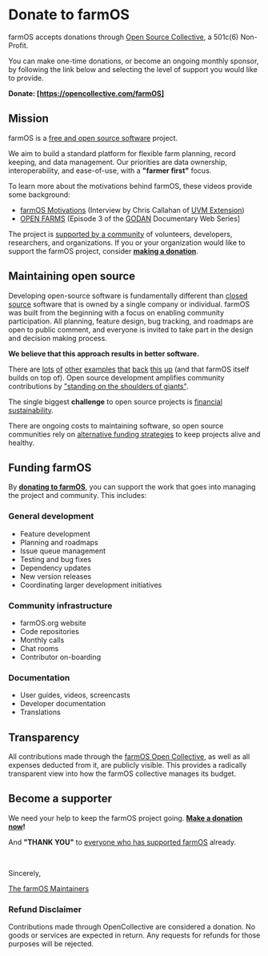 # Donate to farmOS

farmOS accepts donations through [Open Source Collective], a 501c(6) Non-Profit.

You can make one-time donations, or become an ongoing monthly sponsor, by
following the link below and selecting the level of support you would like to
provide.

**Donate: [https://opencollective.com/farmOS]**

<script src="https://opencollective.com/farmOS/donate/button.js" color="blue"></script>

## Mission

farmOS is a [free and open source software] project.

We aim to build a standard platform for flexible farm planning, record keeping,
and data management. Our priorities are data ownership, interoperability, and
ease-of-use, with a **"farmer first"** focus.

To learn more about the motivations behind farmOS, these videos provide some
background:

* [farmOS Motivations] (Interview by Chris Callahan of [UVM Extension])
* [OPEN FARMS] (Episode 3 of the [GODAN] Documentary Web Series]

The project is [supported by a community] of volunteers, developers,
researchers, and organizations. If you or your organization would like to
support the farmOS project, consider **[making a donation]**.

## Maintaining open source

Developing open-source software is fundamentally different than [closed source]
software that is owned by a single company or individual. farmOS was built from
the beginning with a focus on enabling community participation. All planning,
feature design, bug tracking, and roadmaps are open to public comment, and
everyone is invited to take part in the design and decision making process.

**We believe that this approach results in better software.**

There are [lots]  [of]  [other]  [examples]  [that]  [back]  [this]  [up] (and
that farmOS itself builds on top of). Open source development amplifies
community contributions by ["standing on the shoulders of giants"].

The single biggest **challenge** to open source projects is
[financial sustainability].

There are ongoing costs to maintaining software, so open source communities
rely on [alternative funding strategies] to keep projects alive and healthy.

## Funding farmOS

By **[donating to farmOS]**, you can support the work that goes into managing
the project and community. This includes:

### General development

* Feature development
* Planning and roadmaps
* Issue queue management
* Testing and bug fixes
* Dependency updates
* New version releases
* Coordinating larger development initiatives

### Community infrastructure

* farmOS.org website
* Code repositories
* Monthly calls
* Chat rooms
* Contributor on-boarding

### Documentation

* User guides, videos, screencasts
* Developer documentation
* Translations

## Transparency

All contributions made through the [farmOS Open Collective], as well as all
expenses deducted from it, are publicly visible. This provides a radically
transparent view into how the farmOS collective manages its budget.

## Become a supporter

We need your help to keep the farmOS project going. **[Make a donation now]!**

<script src="https://opencollective.com/farmOS/donate/button.js" color="blue"></script>

And **"THANK YOU"** to [everyone who has supported farmOS] already.

<br />

Sincerely,

[The farmOS Maintainers]

<script src="https://opencollective.com/farmOS/banner.js"></script>

### Refund Disclaimer

Contributions made through OpenCollective are considered a donation. No goods
or services are expected in return. Any requests for refunds for those purposes
will be rejected.

[Open Source Collective]: https://opencollective.com/opensourcecollective
[https://opencollective.com/farmOS]: https://opencollective.com/farmOS
[free and open source software]: https://en.wikipedia.org/wiki/Free_and_open-source_software
[farmOS Motivations]: https://youtu.be/ATUEWrlDbWw
[UVM Extension]: https://www.uvm.edu/extension
[OPEN FARMS]: https://youtu.be/bCOqg5iH6fM
[GODAN]: https://www.godan.info
[supported by a community]: /community/supporters
[making a donation]: https://opencollective.com/farmOS
[closed source]: https://en.wikipedia.org/wiki/Proprietary_software
[lots]: https://en.wikipedia.org/wiki/Linux
[of]: https://en.wikipedia.org/wiki/Apache_HTTP_Server
[other]: https://en.wikipedia.org/wiki/PostgreSQL
[examples]: https://en.wikipedia.org/wiki/Drupal
[that]: https://en.wikipedia.org/wiki/OpenLayers
[back]: https://en.wikipedia.org/wiki/Bootstrap_(front-end_framework)
[this]: https://en.wikipedia.org/wiki/Vue.js
[up]: https://en.wikipedia.org/wiki/Firefox
["standing on the shoulders of giants"]: https://en.wikipedia.org/wiki/Standing_on_the_shoulders_of_giants
[financial sustainability]: https://techcrunch.com/2018/06/23/open-source-sustainability/
[alternative funding strategies]: https://github.com/nayafia/lemonade-stand
[donating to farmOS]: https://opencollective.com/farmOS
[Make a donation now]: https://opencollective.com/farmOS
[farmOS Open Collective]: https://opencollective.com/farmOS
[everyone who has supported farmOS]: /community/supporters
[The farmOS Maintainers]: /community/maintainers/


